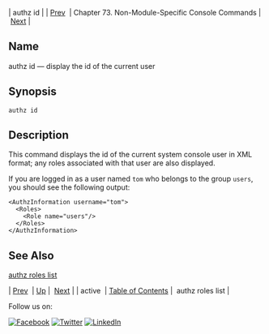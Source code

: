 | authz id |
| [Prev](console_commands.active.php)  | Chapter 73. Non-Module-Specific Console Commands |  [Next](console_commands.authz_roles_list.php) |

<a name="console_commands.authz_id"></a>
## Name

authz id — display the id of the current user

## Synopsis

`authz id`

<a name="idp14041952"></a>
## Description

This command displays the id of the current system console user in XML format; any roles associated with that user are also displayed.

If you are logged in as a user named `tom` who belongs to the group `users`, you should see the following output:

```
<AuthzInformation username="tom">
  <Roles>
    <Role name="users"/>
  </Roles>
</AuthzInformation>
```
<a name="idp14045664"></a>
## See Also

[authz roles list](console_commands.authz_roles_list.php "authz roles list")

| [Prev](console_commands.active.php)  | [Up](console.cmds.ref.php) |  [Next](console_commands.authz_roles_list.php) |
| active  | [Table of Contents](index.php) |  authz roles list |

Follow us on:

[![Facebook](https://support.messagesystems.com/images/icon-facebook.png)](http://www.facebook.com/messagesystems) [![Twitter](https://support.messagesystems.com/images/icon-twitter.png)](http://twitter.com/#!/MessageSystems) [![LinkedIn](https://support.messagesystems.com/images/icon-linkedin.png)](http://www.linkedin.com/company/message-systems)